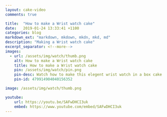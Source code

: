 ```yaml
---
layout: cake-video
comments: true

title:  "How to make a Wrist watch cake"
date:   2019-01-24 13:33:41 +1100
categories: blog
markdown_ext: "markdown, mkdown, mkdn, mkd, md"
description: "Making a Wrist watch cake"
excerpt_separator: <!--more-->
images: 
  - url: /assets/img/watch/thumb.png
    alt: How to make a Wrist watch cake
    title: How to make a Wrist watch cake
    pin: /assets/img/watch/pin.png
    pin-desc: Watch how to make this elegent wrist watch in a box cake. Perfect birthday cake for a man.
    pin-id: 479914904040156352

image: /assets/img/watch/thumb.png

youtube:
    url: https://youtu.be/SAFwDHCI3uk
    embed: https://www.youtube.com/embed/SAFwDHCI3uk
---
```

